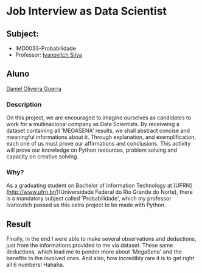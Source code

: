 # Job Interview as Data Scientist
## Subject:
- IMD0033-Probabilidade
- Professor: [Ivanovitch Silva](https://github.com/ivanovitchm)
## Aluno

[Daniel Oliveira Guerra](https://github.com/Codigos-de-Guerra)

### Description
On this project, we are encouraged to imagine ourselves as candidates to work for a multinacional company as Data Scientists. By receiveing a dataset containing all 'MEGASENA' results, we shall abstract concise and meaningful informations about it. Through explanation, and exemplification, each one of us must prove our affirmations and conclusions. This activity will prove our knowledge on Python resources, problem solving and capacity on creative solving.

### Why?
As a graduating student on Bachelor of Information Technology at [UFRN] (http://www.ufrn.br/)(Universidade Federal do Rio Grande do Norte), there is a mandatory subject called 'Probabilidade', which my professor Ivanovitch passed us this extra project to be made with Python.

## Result
Finally, in the end I were able to make several observations and deductions, just from the informations provided to me via dataset. These same deductions, which lead me to ponder more about 'MegaSena' and the benefits to  the involved ones. And also, how incredibly rare it is to get right all 6 numbers! Hahaha.

